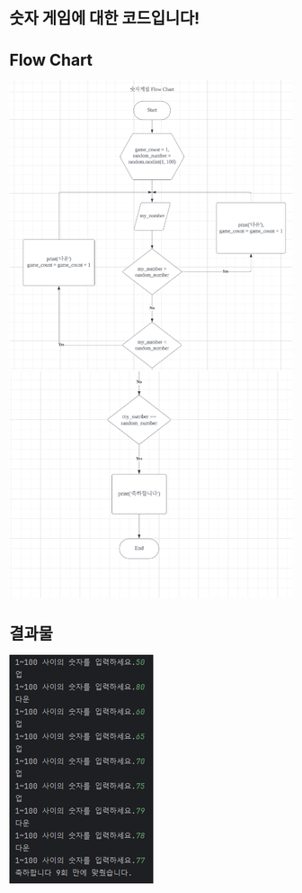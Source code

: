 # 숫자 게임에 대한 코드입니다!


# Flow Chart
![img.png](img.png)
![img_1.png](img_1.png)


# 결과물
![img_2.png](img_2.png)